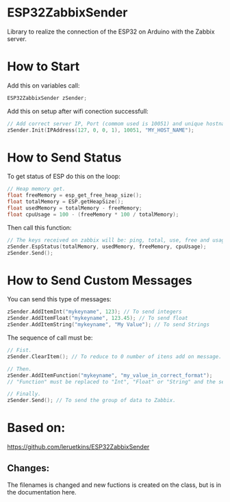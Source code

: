 # ESP32ZabbixSender
Library to realize the connection of the ESP32 on Arduino with the Zabbix server.

# How to Start
Add this on variables call:
```c++
ESP32ZabbixSender zSender;
```

Add this on setup after wifi conection successfull:
```c++
// Add correct server IP, Port (commom used is 10051) and unique hostname of ESP32.
zSender.Init(IPAddress(127, 0, 0, 1), 10051, "MY_HOST_NAME");
```

# How to Send Status
To get status of ESP do this on the loop:
```c++
// Heap memory get.
float freeMemory = esp_get_free_heap_size();
float totalMemory = ESP.getHeapSize();
float usedMemory = totalMemory - freeMemory;
float cpuUsage = 100 - (freeMemory * 100 / totalMemory);
```
Then call this function:
```c++
// The keys received on zabbix will be: ping, total, use, free and usage.
zSender.EspStatus(totalMemory, usedMemory, freeMemory, cpuUsage);
zSender.Send();
```

# How to Send Custom Messages
You can send this type of messages:
```c++
zSender.AddItemInt("mykeyname", 123); // To send integers
zSender.AddItemFloat("mykeyname", 123.45); // To send float
zSender.AddItemString("mykeyname", "My Value"); // To send Strings
```

The sequence of call must be:
```c++
// Fist.
zSender.ClearItem(); // To reduce to 0 number of itens add on message.

// Then.
zSender.AddItemFunction("mykeyname", "my_value_in_correct_format");
// "Function" must be replaced to "Int", "Float" or "String" and the second parameter must be the correct type.

// Finally.
zSender.Send(); // To send the group of data to Zabbix.
```
# Based on:  
https://github.com/leruetkins/ESP32ZabbixSender

## Changes: 
The filenames is changed and new fuctions is created on the class, but is in the documentation here.